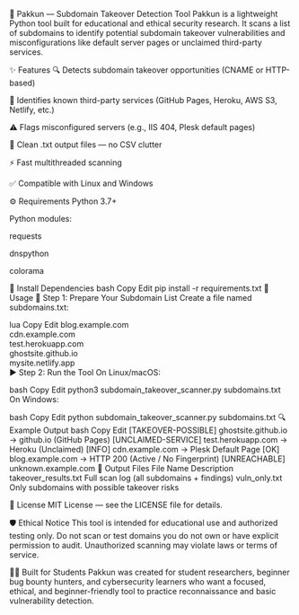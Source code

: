 🥷 Pakkun — Subdomain Takeover Detection Tool
Pakkun is a lightweight Python tool built for educational and ethical security research. It scans a list of subdomains to identify potential subdomain takeover vulnerabilities and misconfigurations like default server pages or unclaimed third-party services.

✨ Features
🔍 Detects subdomain takeover opportunities (CNAME or HTTP-based)

📡 Identifies known third-party services (GitHub Pages, Heroku, AWS S3, Netlify, etc.)

⚠️ Flags misconfigured servers (e.g., IIS 404, Plesk default pages)

📝 Clean .txt output files — no CSV clutter

⚡ Fast multithreaded scanning

✅ Compatible with Linux and Windows

⚙️ Requirements
Python 3.7+

Python modules:

requests

dnspython

colorama

🔧 Install Dependencies
bash
Copy
Edit
pip install -r requirements.txt
🚀 Usage
🧾 Step 1: Prepare Your Subdomain List
Create a file named subdomains.txt:

lua
Copy
Edit
blog.example.com  
cdn.example.com  
test.herokuapp.com  
ghostsite.github.io  
mysite.netlify.app  
▶️ Step 2: Run the Tool
On Linux/macOS:

bash
Copy
Edit
python3 subdomain_takeover_scanner.py subdomains.txt
On Windows:

bash
Copy
Edit
python subdomain_takeover_scanner.py subdomains.txt
🔍 Example Output
bash
Copy
Edit
[TAKEOVER-POSSIBLE] ghostsite.github.io → github.io (GitHub Pages)
[UNCLAIMED-SERVICE] test.herokuapp.com → Heroku (Unclaimed)
[INFO] cdn.example.com → Plesk Default Page
[OK] blog.example.com → HTTP 200 (Active / No Fingerprint)
[UNREACHABLE] unknown.example.com
📁 Output Files
File Name	Description
takeover_results.txt	Full scan log (all subdomains + findings)
vuln_only.txt	Only subdomains with possible takeover risks

📜 License
MIT License — see the LICENSE file for details.

🛡️ Ethical Notice
This tool is intended for educational use and authorized testing only.
Do not scan or test domains you do not own or have explicit permission to audit.
Unauthorized scanning may violate laws or terms of service.

👨‍🎓 Built for Students
Pakkun was created for student researchers, beginner bug bounty hunters, and cybersecurity learners who want a focused, ethical, and beginner-friendly tool to practice reconnaissance and basic vulnerability detection.